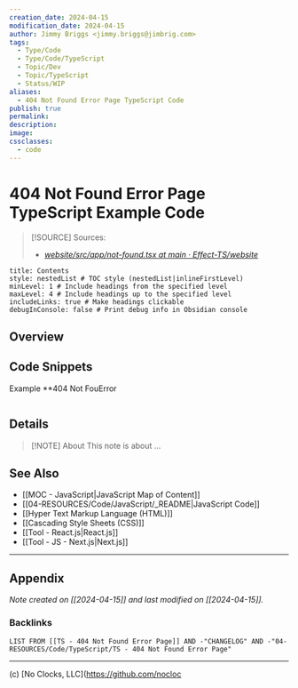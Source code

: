 ```yaml
---
creation_date: 2024-04-15
modification_date: 2024-04-15
author: Jimmy Briggs <jimmy.briggs@jimbrig.com>
tags:
  - Type/Code
  - Type/Code/TypeScript
  - Topic/Dev
  - Topic/TypeScript
  - Status/WIP
aliases:
  - 404 Not Found Error Page TypeScript Code
publish: true
permalink:
description:
image:
cssclasses:
  - code
---
```


# 404 Not Found Error Page TypeScript Example Code

> [!SOURCE] Sources:
> - *[website/src/app/not-found.tsx at main · Effect-TS/website](https://github.com/Effect-TS/website/blob/main/src/app/not-found.tsx)*

```table-of-contents
title: Contents 
style: nestedList # TOC style (nestedList|inlineFirstLevel)
minLevel: 1 # Include headings from the specified level
maxLevel: 4 # Include headings up to the specified level
includeLinks: true # Make headings clickable
debugInConsole: false # Print debug info in Obsidian console
```

## Overview

## Code Snippets

Example **404 Not FouError

```typescript

```

## Details

> [!NOTE] About
> This note is about ...

## See Also

- [[MOC - JavaScript|JavaScript Map of Content]]
- [[04-RESOURCES/Code/JavaScript/_README|JavaScript Code]]
- [[Hyper Text Markup Language (HTML)]]
- [[Cascading Style Sheets (CSS)]]
- [[Tool - React.js|React.js]]
- [[Tool - JS - Next.js|Next.js]]

***

## Appendix

*Note created on [[2024-04-15]] and last modified on [[2024-04-15]].*

### Backlinks

```dataview
LIST FROM [[TS - 404 Not Found Error Page]] AND -"CHANGELOG" AND -"04-RESOURCES/Code/TypeScript/TS - 404 Not Found Error Page"
```

***

(c) [No Clocks, LLC](https://github.com/nocloc